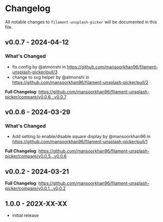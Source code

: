 # Changelog

All notable changes to `filament-unsplash-picker` will be documented in this file.

## v0.0.7 - 2024-04-12

### What's Changed

* fix config by @atmonshi in https://github.com/mansoorkhan96/filament-unsplash-picker/pull/3
* change to svg helper by @atmonshi in https://github.com/mansoorkhan96/filament-unsplash-picker/pull/2

**Full Changelog**: https://github.com/mansoorkhan96/filament-unsplash-picker/compare/v0.0.6...v0.0.7

## v0.0.6 - 2024-03-29

### What's Changed

* Add setting to enable/disable square display by @mansoorkhan96 in https://github.com/mansoorkhan96/filament-unsplash-picker/pull/1

**Full Changelog**: https://github.com/mansoorkhan96/filament-unsplash-picker/compare/v0.0.5...v0.0.6

## v0.0.2 - 2024-03-21

**Full Changelog**: https://github.com/mansoorkhan96/filament-unsplash-picker/compare/v0.0.1...v0.0.2

## 1.0.0 - 202X-XX-XX

- initial release
